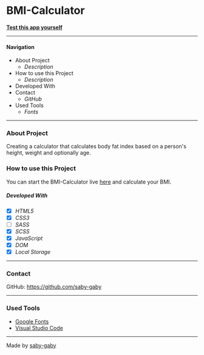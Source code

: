 # BMI-Calculator


**[Test this app yourself](https://saby-gaby.github.io/BMI-calculator-german/)**

---

#### Navigation

- About Project
  - _Description_
- How to use this Project
  - _Description_
- Developed With
- Contact
  - _GitHub_
- Used Tools
  - _Fonts_

---

### About Project

Creating a calculator that calculates body fat index based on a person's height, weight and optionally age.

### How to use this Project

You can start the BMI-Calculator live [here](https://saby-gaby.github.io/BMI-calculator-german/) and calculate your BMI.

##### Developed With

- [x] _HTML5_
- [x] _CSS3_
- [ ] _SASS_
- [x] _SCSS_
- [x] _JavaScript_
- [x] _DOM_
- [x] _Local Storage_

---

### Contact

GitHub: <https://github.com/saby-gaby> <br>

---

### Used Tools

- [Google Fonts](https://fonts.google.com/)
- [Visual Studio Code](https://code.visualstudio.com/)

---

Made by [saby-gaby](https://github.com/saby-gaby)

